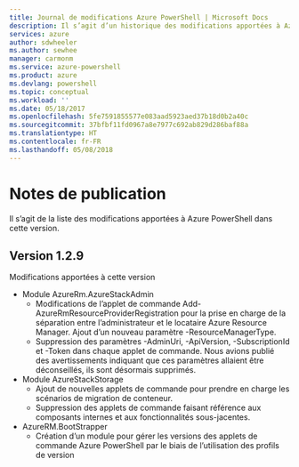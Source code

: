 ```yaml
---
title: Journal de modifications Azure PowerShell | Microsoft Docs
description: Il s’agit d’un historique des modifications apportées à Azure PowerShell dans la dernière version.
services: azure
author: sdwheeler
ms.author: sewhee
manager: carmonm
ms.service: azure-powershell
ms.product: azure
ms.devlang: powershell
ms.topic: conceptual
ms.workload: ''
ms.date: 05/18/2017
ms.openlocfilehash: 5fe7591855577e083aad5923aed37b18d0b2a40c
ms.sourcegitcommit: 37bfbf11fd0967a8e7977c692ab829d286baf88a
ms.translationtype: HT
ms.contentlocale: fr-FR
ms.lasthandoff: 05/08/2018
---
```

# <a name="release-notes"></a>Notes de publication

Il s’agit de la liste des modifications apportées à Azure PowerShell dans cette version.

## <a name="version-129"></a>Version 1.2.9

Modifications apportées à cette version

* Module AzureRm.AzureStackAdmin
    + Modifications de l’applet de commande Add-AzureRmResourceProviderRegistration pour la prise en charge de la séparation entre l’administrateur et le locataire Azure Resource Manager. Ajout d’un nouveau paramètre -ResourceManagerType.
    + Suppression des paramètres -AdminUri, -ApiVersion, -SubscriptionId et -Token dans chaque applet de commande. Nous avions publié des avertissements indiquant que ces paramètres allaient être déconseillés, ils sont désormais supprimés.
* Module AzureStackStorage
    + Ajout de nouvelles applets de commande pour prendre en charge les scénarios de migration de conteneur.
    + Suppression des applets de commande faisant référence aux composants internes et aux fonctionnalités sous-jacentes.
* AzureRM.BootStrapper
    + Création d’un module pour gérer les versions des applets de commande Azure PowerShell par le biais de l’utilisation des profils de version